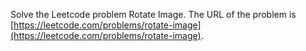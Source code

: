 Solve the Leetcode problem Rotate Image.
The URL of the problem is [https://leetcode.com/problems/rotate-image](https://leetcode.com/problems/rotate-image).
